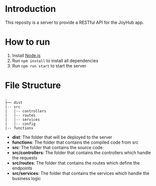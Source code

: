 # Introduction
This reposity is a server to provide a RESTful API for the JoyHub app.

# How to run
1. Install [Node.js](https://nodejs.org/en/)
2. Run `npm install` to install all dependencies
3. Run `npm run start` to start the server

# File Structure
```
.
├── dist
|-- src
|   |-- controllers
|   |-- routes
|   |-- services
|   |-- config
|-- functions
```

- **dist**: The folder that will be deployed to the server
- **functions**: The folder that contains the compiled code from src
- **src**: The folder that contains the source code
- **src/controllers**: The folder that contains the controllers which handle the requests
- **src/routes**: The folder that contains the routes which define the endpoints
- **src/services**: The folder that contains the services which handle the business logic

